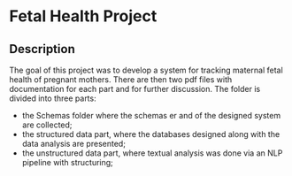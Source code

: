 # Fetal Health Project

## Description
The goal of this project was to develop a system for tracking maternal fetal health of pregnant mothers.
There are then two pdf files with documentation for each part and for further discussion.
The folder is divided into three parts:
- the Schemas folder where the schemas er and of the designed system are collected;
- the structured data part, where the databases designed along with the data analysis are presented;
- the unstructured data part, where textual analysis was done via an NLP pipeline with structuring;



